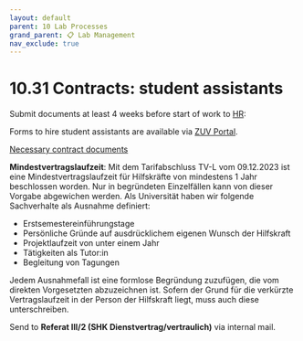 ```yaml
---
layout: default
parent: 10 Lab Processes
grand_parent: 📋 Lab Management
nav_exclude: true
---
```


# 10.31 Contracts: student assistants

Submit documents at least 4 weeks before start of work to [HR](https://www.uni-bamberg.de/abt-personal/personal3-3/team-zustaendigkeiten/):

Forms to hire student assistants are available via [ZUV Portal](https://zuvportal.uni-bamberg.de/).

[Necessary contract documents](https://www.uni-bamberg.de/fileadmin/abt-personal/Homepage_ab_2016-03/11_Formulare_Infos_Merkblaetter/Einstellungsunterlagen/Einstellungsunterl_Hilfskraefte.zip)

**Mindestvertragslaufzeit**: Mit dem Tarifabschluss TV-L vom 09.12.2023 ist eine Mindestvertragslaufzeit für Hilfskräfte von mindestens 1 Jahr beschlossen worden. Nur in begründeten Einzelfällen kann von dieser Vorgabe abgewichen werden. Als Universität haben wir folgende Sachverhalte als Ausnahme definiert:

- Erstsemestereinführungstage
- Persönliche Gründe auf ausdrücklichem eigenen Wunsch der Hilfskraft
- Projektlaufzeit von unter einem Jahr
- Tätigkeiten als Tutor:in
- Begleitung von Tagungen

Jedem Ausnahmefall ist eine formlose Begründung zuzufügen, die vom direkten Vorgesetzten abzuzeichnen ist. Sofern der Grund für die verkürzte Vertragslaufzeit in der Person der Hilfskraft liegt, muss auch diese unterschreiben.

Send to **Referat III/2 (SHK Dienstvertrag/vertraulich)** via internal mail.
